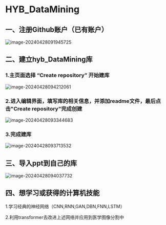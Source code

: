 # HYB_DataMining

## 一、注册Github账户（已有账户）

![image-20240428091945725](C:\Users\Victor\AppData\Roaming\Typora\typora-user-images\image-20240428091945725.png)

## 二、建立hyb_DataMining库

### 1.主页面选择 “Create repository” 开始建库

![image-20240428094212061](C:\Users\Victor\AppData\Roaming\Typora\typora-user-images\image-20240428094212061.png)

### 2.进入编辑界面，填写库的相关信息，并添加readme文件，最后点击"Create repository"完成创建

![image-20240428093344683](C:\Users\Victor\AppData\Roaming\Typora\typora-user-images\image-20240428093344683.png)

### 3.完成建库

![image-20240428093713532](C:\Users\Victor\AppData\Roaming\Typora\typora-user-images\image-20240428093713532.png)

## 三、导入ppt到自己的库

![image-20240428094037732](C:\Users\Victor\AppData\Roaming\Typora\typora-user-images\image-20240428094037732.png)

## 四、想学习或获得的计算机技能

1.学习经典的神经网络（CNN,RNN,GAN,DBN,FNN,LSTM）

2.利用transformer去改进上述网络并应用到医学图像分割中



